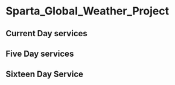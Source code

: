# Sparta_Global_Weather_Project
## Current Day services





## Five Day services




## Sixteen Day Service
